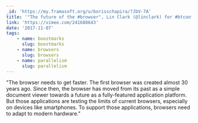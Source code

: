 ```yaml
---
_id: 'https://my.framasoft.org/u/borisschapira/?JbV-7A'
title: '"The future of the #browser", Lin Clark (@linclark) for #btconf'
link: 'https://vimeo.com/241688643'
date: '2017-11-07'
tags:
    - name: boostmarks
      slug: boostmarks
    - name: browsers
      slug: browsers
    - name: parallelism
      slug: parallelism
---
```


<div class="markdown"><p>&quot;The browser needs to get faster. The first browser was created almost 30 years ago. Since then, the browser has moved from its past as a simple document viewer towards a future as a fully-featured application platform. But those applications are testing the limits of current browsers, especially on devices like smartphones. To support those applications, browsers need to adapt to modern hardware.&quot;
</p></div>
